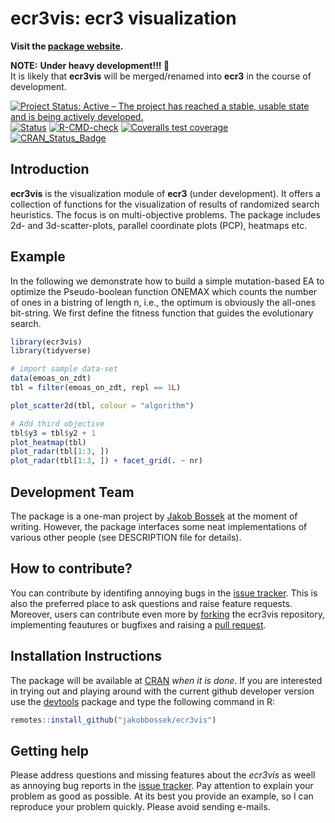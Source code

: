 
# ecr3vis: ecr3 visualization

**Visit the [package website](https://jakobbossek.github.io/ecr3vis/).**

**NOTE:** **Under heavy development!!! :construction:**  
It is likely that **ecr3vis** will be merged/renamed into **ecr3** in
the course of development.

<!-- badges: start -->

[![Project Status: Active – The project has reached a stable, usable
state and is being actively
developed.](https://www.repostatus.org/badges/latest/active.svg)](https://www.repostatus.org/#active)
[![Status](https://img.shields.io/badge/Status-experimental-red.svg)](https://GitHub.com/jakobbossek/ecr3vis)
[![R-CMD-check](https://github.com/jakobbossek/ecr3vis/workflows/R-CMD-check/badge.svg)](https://github.com/jakobbossek/ecr3vis/actions)
[![Coveralls test
coverage](https://coveralls.io/repos/github/jakobbossek/ecr3vis/badge.svg)](https://coveralls.io/r/jakobbossek/ecr3vis?branch=main)
[![CRAN_Status_Badge](https://www.r-pkg.org/badges/version/ecr3vis)](https://cran.r-project.org/package=ecr3vis)
<!-- badges: end -->

## Introduction

**ecr3vis** is the visualization module of **ecr3** (under development).
It offers a collection of functions for the visualization of results of
randomized search heuristics. The focus is on multi-objective problems.
The package includes 2d- and 3d-scatter-plots, parallel coordinate plots
(PCP), heatmaps etc.

## Example

In the following we demonstrate how to build a simple mutation-based EA
to optimize the Pseudo-boolean function ONEMAX which counts the number
of ones in a bistring of length n, i.e., the optimum is obviously the
all-ones bit-string. We first define the fitness function that guides
the evolutionary search.

``` r
library(ecr3vis)
library(tidyverse)

# import sample data-set
data(emoas_on_zdt)
tbl = filter(emoas_on_zdt, repl == 1L)

plot_scatter2d(tbl, colour = "algorithm")

# Add third objective
tbl$y3 = tbl$y2 + 1
plot_heatmap(tbl)
plot_radar(tbl[1:3, ])
plot_radar(tbl[1:3, ]) + facet_grid(. ~ nr)
```

## Development Team

The package is a one-man project by [Jakob
Bossek](https://researchers.adelaide.edu.au/profile/jakob.bossek) at the
moment of writing. However, the package interfaces some neat
implementations of various other people (see DESCRIPTION file for
details).

## How to contribute?

You can contribute by identifing annoying bugs in the [issue
tracker](http://github.com/jakobbossek/ecr3vis). This is also the
preferred place to ask questions and raise feature requests. Moreover,
users can contribute even more by
[forking](https://help.github.com/en/github/getting-started-with-github/fork-a-repo)
the ecr3vis repository, implementing feautures or bugfixes and raising a
[pull
request](https://help.github.com/en/github/collaborating-with-issues-and-pull-requests/about-pull-requests).

## Installation Instructions

The package will be available at [CRAN](http://cran.r-project.org) *when
it is done*. If you are interested in trying out and playing around with
the current github developer version use the
[devtools](https://github.com/hadley/devtools) package and type the
following command in R:

``` r
remotes::install_github("jakobbossek/ecr3vis")
```

## Getting help

Please address questions and missing features about the *ecr3vis* as
weell as annoying bug reports in the [issue
tracker](https://github.com/jakobbossek/ecr3vis/issues). Pay attention
to explain your problem as good as possible. At its best you provide an
example, so I can reproduce your problem quickly. Please avoid sending
e-mails.

